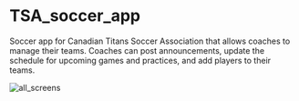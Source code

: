 # TSA_soccer_app

Soccer app for Canadian Titans Soccer Association that allows coaches to manage their teams. Coaches can post announcements, update the schedule for upcoming games and practices, and add players to their teams.

![all_screens](https://user-images.githubusercontent.com/32990212/103921104-13cc8900-50e0-11eb-9033-f16a9a4d1f54.png)
